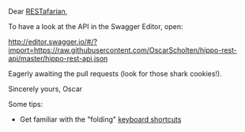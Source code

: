 Dear [RESTafarian](http://restafari.blogspot.nl/),

To have a look at the API in the Swagger Editor, open:

http://editor.swagger.io/#/?import=https://raw.githubusercontent.com/OscarScholten/hippo-rest-api/master/hippo-rest-api.json

Eagerly awaiting the pull requests (look for those shark cookies!).

Sincerely yours, Oscar

Some tips:
- Get familiar with the "folding" [keyboard shortcuts](https://github.com/ajaxorg/ace/wiki/Default-Keyboard-Shortcuts)
